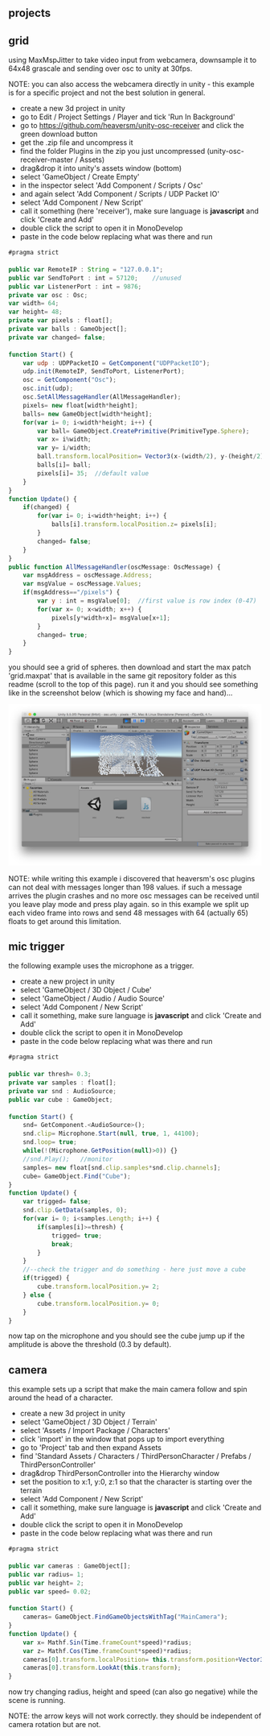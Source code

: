 projects
--------------------

grid
--

using MaxMspJitter to take video input from webcamera, downsample it to 64x48 grascale and sending over osc to unity at 30fps.

NOTE: you can also access the webcamera directly in unity - this example is for a specific project and not the best solution in general.

* create a new 3d project in unity
* go to Edit / Project Settings / Player and tick 'Run In Background'
* go to https://github.com/heaversm/unity-osc-receiver and click the green download button
* get the .zip file and uncompress it
* find the folder Plugins in the zip you just uncompressed (unity-osc-receiver-master / Assets)
* drag&drop it into unity's assets window (bottom)
* select 'GameObject / Create Empty'
* in the inspector select 'Add Component / Scripts / Osc'
* and again select 'Add Component / Scripts / UDP Packet IO'
* select 'Add Component / New Script'
* call it something (here 'receiver'), make sure language is **javascript** and click 'Create and Add'
* double click the script to open it in MonoDevelop
* paste in the code below replacing what was there and run

```javascript
#pragma strict

public var RemoteIP : String = "127.0.0.1";
public var SendToPort : int = 57120;	//unused
public var ListenerPort : int = 9876;
private var osc : Osc;
var width= 64;
var height= 48;
private var pixels : float[];
private var balls : GameObject[];
private var changed= false;

function Start() {
    var udp : UDPPacketIO = GetComponent("UDPPacketIO");
    udp.init(RemoteIP, SendToPort, ListenerPort);
    osc = GetComponent("Osc");
    osc.init(udp);
    osc.SetAllMessageHandler(AllMessageHandler);
    pixels= new float[width*height];
    balls= new GameObject[width*height];
    for(var i= 0; i<width*height; i++) {
        var ball= GameObject.CreatePrimitive(PrimitiveType.Sphere);
        var x= i%width;
        var y= i/width;
        ball.transform.localPosition= Vector3(x-(width/2), y-(height/2), 35);  //default value
        balls[i]= ball;
        pixels[i]= 35;	//default value
    }
}
function Update() {
    if(changed) {
        for(var i= 0; i<width*height; i++) {
            balls[i].transform.localPosition.z= pixels[i];
        }
        changed= false;
    }
}
public function AllMessageHandler(oscMessage: OscMessage) {
    var msgAddress = oscMessage.Address;
    var msgValue = oscMessage.Values;
    if(msgAddress=="/pixels") {
        var y : int = msgValue[0];	//first value is row index (0-47)
        for(var x= 0; x<width; x++) {
            pixels[y*width+x]= msgValue[x+1];
        }
        changed= true;
    }
}
```

you should see a grid of spheres. then download and start the max patch 'grid.maxpat' that is available in the same git repository folder as this readme (scroll to the top of this page). run it and you should see something like in the screenshot below (which is showing my face and hand)...

![01grid](01grid.png?raw=true "grid")

NOTE: while writing this example i discovered that heaversm's osc plugins can not deal with messages longer than 198 values. if such a message arrives the plugin crashes and no more osc messages can be received until you leave play mode and press play again. so in this example we split up each video frame into rows and send 48 messages with 64 (actually 65) floats to get around this limitation.

mic trigger
--

the following example uses the microphone as a trigger.

* create a new project in unity
* select 'GameObject / 3D Object / Cube'
* select 'GameObject / Audio / Audio Source'
* select 'Add Component / New Script'
* call it something, make sure language is **javascript** and click 'Create and Add'
* double click the script to open it in MonoDevelop
* paste in the code below replacing what was there and run

```javascript
#pragma strict

public var thresh= 0.3;
private var samples : float[];
private var snd : AudioSource;
public var cube : GameObject;

function Start() {
    snd= GetComponent.<AudioSource>();
    snd.clip= Microphone.Start(null, true, 1, 44100);
    snd.loop= true;
    while(!(Microphone.GetPosition(null)>0)) {}
    //snd.Play();   //monitor
    samples= new float[snd.clip.samples*snd.clip.channels];
    cube= GameObject.Find("Cube");
}
function Update() {
    var trigged= false;
    snd.clip.GetData(samples, 0);
    for(var i= 0; i<samples.Length; i++) {
        if(samples[i]>=thresh) {
            trigged= true;
            break;
        }
    }
    //--check the trigger and do something - here just move a cube
    if(trigged) {
        cube.transform.localPosition.y= 2;
    } else {
        cube.transform.localPosition.y= 0;
    }
}
```
now tap on the microphone and you should see the cube jump up if the amplitude is above the threshold (0.3 by default).

camera
--

this example sets up a script that make the main camera follow and spin around the head of a character.

* create a new 3d project in unity
* select 'GameObject / 3D Object / Terrain'
* select 'Assets / Import Package / Characters'
* click 'import' in the window that pops up to import everything
* go to 'Project' tab and then expand Assets
* find 'Standard Assets / Characters / ThirdPersonCharacter / Prefabs / ThirdPersonController'
* drag&drop ThirdPersonController into the Hierarchy window
* set the position to x:1, y:0, z:1 so that the character is starting over the terrain
* select 'Add Component / New Script'
* call it something, make sure language is **javascript** and click 'Create and Add'
* double click the script to open it in MonoDevelop
* paste in the code below replacing what was there and run

```javascript
#pragma strict

public var cameras : GameObject[];
public var radius= 1;
public var height= 2;
public var speed= 0.02;

function Start() {
    cameras= GameObject.FindGameObjectsWithTag("MainCamera");
}
function Update() {
    var x= Mathf.Sin(Time.frameCount*speed)*radius;
    var z= Mathf.Cos(Time.frameCount*speed)*radius;
    cameras[0].transform.localPosition= this.transform.position+Vector3(x, height, z);
    cameras[0].transform.LookAt(this.transform);
}
```

now try changing radius, height and speed (can also go negative) while the scene is running.

NOTE: the arrow keys will not work correctly. they should be independent of camera rotation but are not.
